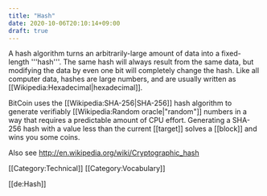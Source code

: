 ```yaml
---
title: "Hash"
date: 2020-10-06T20:10:14+09:00
draft: true
---
```


A hash algorithm turns an arbitrarily-large amount of data into a fixed-length '''hash'''. The same hash will always result from the same data, but modifying the data by even one bit will completely change the hash. Like all computer data, hashes are large numbers, and are usually written as [[Wikipedia:Hexadecimal|hexadecimal]].

BitCoin uses the [[Wikipedia:SHA-256|SHA-256]] hash algorithm to generate verifiably [[Wikipedia:Random oracle|"random"]] numbers in a way that requires a predictable amount of CPU effort. Generating a SHA-256 hash with a value less than the current [[target]] solves a [[block]] and wins you some coins.

Also see http://en.wikipedia.org/wiki/Cryptographic_hash

[[Category:Technical]]
[[Category:Vocabulary]]

[[de:Hash]]
